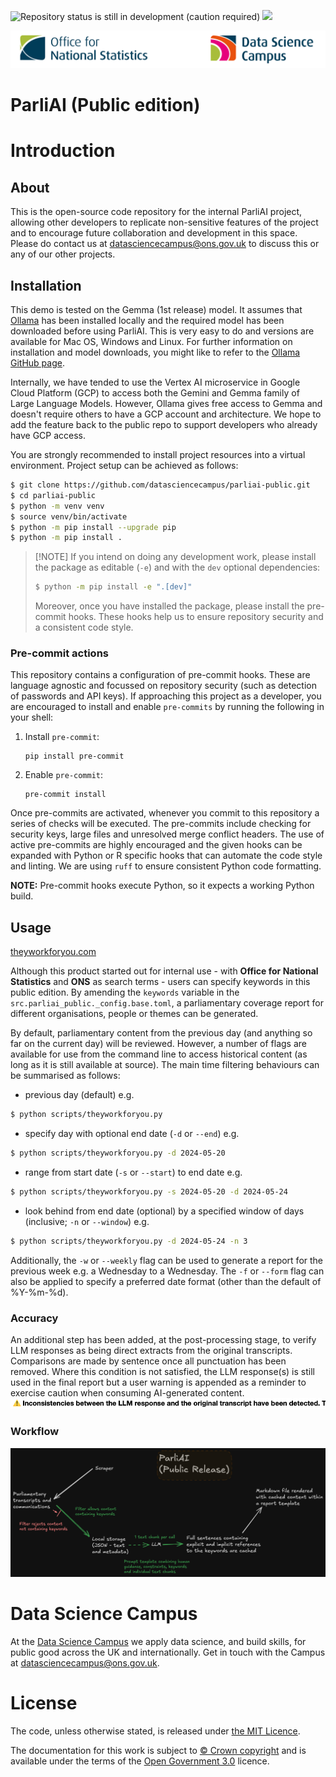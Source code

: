 <!--- Badges start --->
<img src="https://img.shields.io/badge/repo%20status-in%20development%20(caution)-red" alt="Repository status is still in development (caution required)"/> <a href="https://codecov.io/gh/datasciencecampus/parliai-public" > <img src="https://codecov.io/gh/datasciencecampus/parliai-public/branch/dev/graph/badge.svg?token=L5kBT7NP4R"/></a>

<!--- Badges end --->

<img src="https://github.com/datasciencecampus/awesome-campus/blob/master/ons_dsc_logo.png">

# ParliAI (Public edition)

# Introduction
## About
This is the open-source code repository for the internal ParliAI project, allowing other developers to replicate non-sensitive features of the project and to encourage future collaboration and development in this space. Please do contact us at [datasciencecampus@ons.gov.uk](datasciencecampus@ons.gov.uk) to discuss this or any of our other projects.

## Installation

This demo is tested on the Gemma (1st release) model. It assumes that [Ollama](https://www.ollama.com) has been installed locally and the required model has been downloaded before using ParliAI. This is very easy to do and versions are available for Mac OS, Windows and Linux. For further information on installation and model downloads, you might like to refer to the [Ollama GitHub page](https://github.com/ollama/ollama).

Internally, we have tended to use the Vertex AI microservice in Google Cloud Platform (GCP) to access both the Gemini and Gemma family of Large Language Models. However, Ollama gives free access to Gemma and doesn't require others to have a GCP account and architecture. We hope to add the feature back to the public repo to support developers who already have GCP access.

You are strongly recommended to install project resources into a virtual environment. Project setup can be achieved as follows:

``` bash
$ git clone https://github.com/datasciencecampus/parliai-public.git
$ cd parliai-public
$ python -m venv venv
$ source venv/bin/activate
$ python -m pip install --upgrade pip
$ python -m pip install .
```

> \[!NOTE\] If you intend on doing any development work, please install the package as editable (`-e`) and with the `dev` optional dependencies:
>
> ``` bash
> $ python -m pip install -e ".[dev]"
> ```
>
> Moreover, once you have installed the package, please install the pre-commit hooks. These hooks help us to ensure repository security and a consistent code style.

### Pre-commit actions
This repository contains a configuration of pre-commit hooks. These are language agnostic and focussed on repository security (such as detection of passwords and API keys). If approaching this project as a developer, you are encouraged to install and enable `pre-commits` by running the following in your shell:
   1. Install `pre-commit`:

      ```
      pip install pre-commit
      ```
   2. Enable `pre-commit`:

      ```
      pre-commit install
      ```
Once pre-commits are activated, whenever you commit to this repository a series of checks will be executed. The pre-commits include checking for security keys, large files and unresolved merge conflict headers. The use of active pre-commits are highly encouraged and the given hooks can be expanded with Python or R specific hooks that can automate the code style and linting. We are using `ruff` to ensure consistent Python code formatting.

**NOTE:** Pre-commit hooks execute Python, so it expects a working Python build.

## Usage
[theyworkforyou.com](https://www.theyworkforyou.com)

Although this product started out for internal use - with **Office for National Statistics** and **ONS** as search terms - users can specify keywords in this public edition. By amending the `keywords` variable in the `src.parliai_public._config.base.toml`, a parliamentary coverage report for different organisations, people or themes can be generated.

By default, parliamentary content from the previous day (and anything so far on the current day) will be reviewed. However, a number of flags are available for use from the command line to access historical content (as long as it is still available at source). The main time filtering behaviours can be summarised as follows:

- previous day (default) e.g.

``` bash
$ python scripts/theyworkforyou.py
```

- specify day with optional end date (`-d` or `--end`) e.g.

``` bash
$ python scripts/theyworkforyou.py -d 2024-05-20
```

- range from start date (`-s` or `--start`) to end date e.g.

``` bash
$ python scripts/theyworkforyou.py -s 2024-05-20 -d 2024-05-24
```

- look behind from end date (optional) by a specified window of days (inclusive; `-n` or `--window`) e.g.

``` bash
$ python scripts/theyworkforyou.py -d 2024-05-24 -n 3
```

Additionally, the `-w` or `--weekly` flag can be used to generate a report for the previous week e.g. a Wednesday to a Wednesday. The `-f` or `--form` flag can also be applied to specify a preferred date format (other than the default of %Y-%m-%d).

### Accuracy
An additional step has been added, at the post-processing stage, to verify LLM responses as being direct extracts from the original transcripts. Comparisons are made by sentence once all punctuation has been removed. Where this condition is not satisfied, the LLM response(s) is still used in the final report but a user warning is appended as a reminder to exercise caution when consuming AI-generated content.
![LLM Content Warning](docs/images/llm-content-warning.png)

### Workflow
![Illustrative technical workflow](docs/images/parliai-public-workflow.png)


# Data Science Campus
At the [Data Science Campus](https://datasciencecampus.ons.gov.uk/about-us/) we apply data science, and build skills, for public good across the UK and internationally. Get in touch with the Campus at [datasciencecampus@ons.gov.uk](datasciencecampus@ons.gov.uk).

# License

<!-- Unless stated otherwise, the codebase is released under [the MIT Licence][mit]. -->

The code, unless otherwise stated, is released under [the MIT Licence][mit].

The documentation for this work is subject to [© Crown copyright][copyright] and is available under the terms of the [Open Government 3.0][ogl] licence.

[mit]: LICENCE
[copyright]: http://www.nationalarchives.gov.uk/information-management/re-using-public-sector-information/uk-government-licensing-framework/crown-copyright/
[ogl]: http://www.nationalarchives.gov.uk/doc/open-government-licence/version/3/
